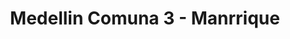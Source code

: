 ---
title: Medellin Comuna 3 - Manrrique
url: /medellin-comuna-3-manrrique/
latitude: 6.263
longitude: -75.543
---